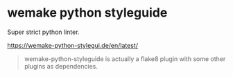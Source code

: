 # wemake python styleguide

Super strict python linter.

https://wemake-python-stylegui.de/en/latest/

> wemake-python-styleguide is actually a flake8 plugin with some other plugins as dependencies.

